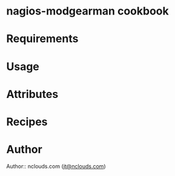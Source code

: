 # nagios-modgearman cookbook

# Requirements

# Usage

# Attributes

# Recipes

# Author

Author:: nclouds.com (<jt@nclouds.com>)

